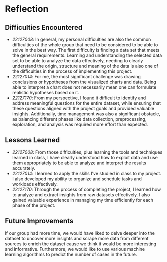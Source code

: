 # **Reflection**

## **Difficulties Encountered**
- *22127008*: In general, my personal difficulties are also the common difficulties of the whole group that need to be considered to be able to solve in the best way. The first difficulty is finding a data set that meets the general requirements. Learning and understanding the selected data set to be able to analyze the data effectively, needing to clearly understand the origin, structure and meaning of the data is also one of the difficulties in the process of implementing this project.
- *22127014*: For me, the most significant challenge was drawing conclusions or hypotheses from the visualized charts and data. Being able to interpret a chart does not necessarily mean one can formulate realistic hypotheses based on it.
- *22127170*: From my perspective, I found it difficult to identify and address meaningful questions for the entire dataset, while ensuring that these questions aligned with the project goals and provided valuable insights. Additionally, time management was also a significant obstacle, as balancing different phases like data collection, preprocessing, exploration, and analysis was required more effort than expected.

## **Lessons Learned**
- *22127008*: From those difficulties, plus learning the tools and techniques learned in class, I have clearly understood how to exploit data and use them appropriately to be able to analyze and interpret the results accurately.
- *22127014*: I learned to apply the skills I've studied in class to my project. I also developed my ability to organize and schedule tasks and workloads effectively.
- *22127170*: Through the process of completing the project, I learned how to analyze and extract insights from raw datasets effectively. I also gained valuable experience in managing my time efficiently for each phase of the project.

## **Future Improvements**
If our group had more time, we would have liked to delve deeper into the dataset to uncover more insights and scrape more data from different sources to enrich the dataset cause we think it would be more interesting and informative. Furthermore, we would like to use various machine learning algorithms to predict the number of cases in the future.